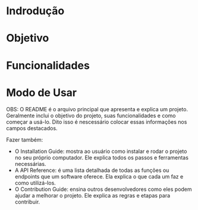 # Indrodução

# Objetivo

# Funcionalidades

# Modo de Usar



OBS: O README é o arquivo principal que apresenta e explica um projeto. 
Geralmente inclui o objetivo do projeto, suas funcionalidades e como começar 
a usá-lo. Dito isso é nescessário colocar essas informações nos campos destacados.

Fazer também:
* O Installation Guide: mostra ao usuário como instalar e rodar o projeto no seu 
próprio computador. Ele explica todos os passos e ferramentas necessárias.
* A API Reference: é uma lista detalhada de todas as funções ou endpoints que 
um software oferece. Ela explica o que cada um faz e como utilizá-los.
* O Contribution Guide: ensina outros desenvolvedores como eles podem ajudar 
a melhorar o projeto. Ele explica as regras e etapas para contribuir.
